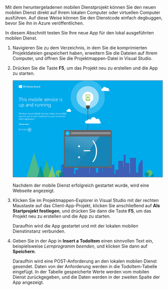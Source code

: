 ﻿
Mit dem heruntergeladenen mobilen Dienstprojekt können Sie den neuen mobilen Dienst direkt auf Ihrem lokalen Computer oder virtuellen Computer ausführen. Auf diese Weise können Sie den Dienstcode einfach degbuggen, bevor Sie ihn in Azure veröffentlichen.

In diesem Abschnitt testen Sie Ihre neue App für den lokal ausgeführten mobilen Dienst.

1. Navigieren Sie zu dem Verzeichnis, in dem Sie die komprimierten Projektdateien gespeichert haben, erweitern Sie die Dateien auf Ihrem Computer, und öffnen Sie die Projektmappen-Datei in Visual Studio.

2. Drücken Sie die Taste **F5**, um das Projekt neu zu erstellen und die App zu starten.

	![](./media/mobile-services-dotnet-backend-test-local-service-dotnet/mobile-service-startup.png)

	Nachdem der mobile Dienst erfolgreich gestartet wurde, wird eine Webseite angezeigt.

3. Klicken Sie im Projektmappen-Explorer in Visual Studio mit der rechten Maustaste auf das Client-App-Projekt, klicken Sie anschließend auf **Als Startprojekt festlegen**, und drücken Sie dann die Taste **F5**, um das Projekt neu zu erstellen und die App zu starten.

	Daraufhin wird die App gestartet und mit der lokalen mobilen Dienstinstanz verbunden.	

4. Geben Sie in der App in **Insert a TodoItem** einen sinnvollen Text ein, beispielsweise _Lernprogramm beenden_, und klicken Sie dann auf **Speichern**.

	Daraufhin wird eine POST-Anforderung an den lokalen mobilen Dienst gesendet. Daten von der Anforderung werden in die TodoItem-Tabelle eingefügt. In der Tabelle gespeicherte Werte werden vom mobilen Dienst zurückgegeben, und die Daten werden in der zweiten Spalte der App angezeigt.
